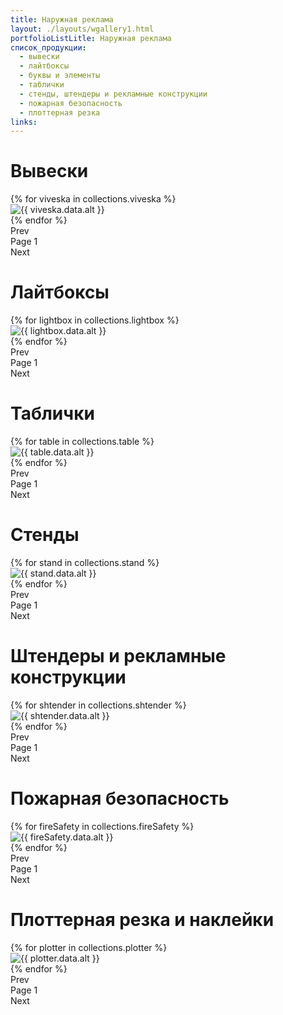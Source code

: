 ```yaml
---
title: Наружная реклама
layout: ./layouts/wgallery1.html
portfolioListLitle: Наружная реклама
список_продукции:
  - вывески
  - лайтбоксы
  - буквы и элементы
  - таблички
  - стенды, штендеры и рекламные конструкции
  - пожарная безопасность
  - плоттерная резка
links:
---
```


<h1>Вывески</h1>

<div class="portfolio_works_container">
<div class="portfolio_works__grid">
{% for viveska in collections.viveska %}
<div
class="portfolio_works_wrapper"
data-name="{{ viveska.data.name }}"
data-description="{{ viveska.data.description }}"
>
<div class="portfolio_works_imgcontainer">
<img src="{{ viveska.data.img }}" alt="{{ viveska.data.alt }}" />
</div>
</div>
{% endfor %}
</div>
</div>
<div class="pagination">
<div class="pagination-prev">Prev</div>
<div class="pagination-page">
Page <span class="pagination-page-num">1</span>
</div>
<div class="pagination-next">Next</div>
</div>

<h1>Лайтбоксы</h1>
<div class="portfolio_works_container">
<div class="portfolio_works__grid2__1row">
{% for lightbox in collections.lightbox %}
<div
class="portfolio_works_wrapper"
data-name="{{ lightbox.data.name }}"
data-description="{{ lightbox.data.description }}"
>
<div class="portfolio_works_imgcontainer">
<img src="{{ lightbox.data.img }}" alt="{{ lightbox.data.alt }}" />
</div>
</div>
{% endfor %}
</div>
</div>
<div class="pagination">
<div class="pagination-prev2">Prev</div>
<div class="pagination-page">
Page <span class="pagination-page-num2">1</span>
</div>
<div class="pagination-next2">Next</div>
</div>

<h1>Таблички</h1>

<div class="portfolio_works_container">
<div class="portfolio_works__grid3">
{% for table in collections.table %}
<div
class="portfolio_works_wrapper"
data-name="{{ table.data.name }}"
data-description="{{ table.data.description }}"
>
<div class="portfolio_works_imgcontainer">
<img src="{{ table.data.img }}" alt="{{ table.data.alt }}" />
</div>
</div>
{% endfor %}
</div>
</div>
<div class="pagination">
<div class="pagination-prev3">Prev</div>
<div class="pagination-page">
Page <span class="pagination-page-num3">1</span>
</div>
<div class="pagination-next3">Next</div>
</div>

<h1>Стенды</h1>

<div class="portfolio_works_container">
<div class="portfolio_works__grid4">
{% for stand in collections.stand %}
<div
class="portfolio_works_wrapper"
data-name="{{ stand.data.name }}"
data-description="{{ stand.data.description }}"
>
<div class="portfolio_works_imgcontainer">
<img src="{{ stand.data.img }}" alt="{{ stand.data.alt }}" />
</div>
</div>
{% endfor %}
</div>
</div>
<div class="pagination">
<div class="pagination-prev4">Prev</div>
<div class="pagination-page">
Page <span class="pagination-page-num4">1</span>
</div>
<div class="pagination-next4">Next</div>
</div>

<h1>Штендеры и рекламные конструкции</h1>
<div class="portfolio_works_container">
<div class="portfolio_works__grid5__1row">
{% for shtender in collections.shtender %}
<div
class="portfolio_works_wrapper"
data-name="{{ shtender.data.name }}"
data-description="{{ shtender.data.description }}"
>
<div class="portfolio_works_imgcontainer">
<img src="{{ shtender.data.img }}" alt="{{ shtender.data.alt }}" />
</div>
</div>
{% endfor %}
</div>
</div>
<div class="pagination">
<div class="pagination-prev5">Prev</div>
<div class="pagination-page">
Page <span class="pagination-page-num5">1</span>
</div>
<div class="pagination-next5">Next</div>
</div>

<h1>Пожарная безопасность</h1>
<div class="portfolio_works_container">
<div class="portfolio_works__grid6__1row">
{% for fireSafety in collections.fireSafety %}
<div
class="portfolio_works_wrapper"
data-name="{{ fireSafety.data.name }}"
data-description="{{ fireSafety.data.description }}"
>
<div class="portfolio_works_imgcontainer">
<img src="{{ fireSafety.data.img }}" alt="{{ fireSafety.data.alt }}" />
</div>
</div>
{% endfor %}
</div>
</div>
<div class="pagination">
<div class="pagination-prev6">Prev</div>
<div class="pagination-page">
Page <span class="pagination-page-num6">1</span>
</div>
<div class="pagination-next6">Next</div>
</div>

<h1>Плоттерная резка и наклейки</h1>
<div class="portfolio_works_container">
<div class="portfolio_works__grid7__1row">
{% for plotter in collections.plotter %}
<div
class="portfolio_works_wrapper"
data-name="{{ plotter.data.name }}"
data-description="{{ plotter.data.description }}"
>
<div class="portfolio_works_imgcontainer">
<img src="{{ plotter.data.img }}" alt="{{ plotter.data.alt }}" />
</div>
</div>
{% endfor %}
</div>
</div>
<div class="pagination">
<div class="pagination-prev7">Prev</div>
<div class="pagination-page">
Page <span class="pagination-page-num7">1</span>
</div>
<div class="pagination-next7">Next</div>
</div>
